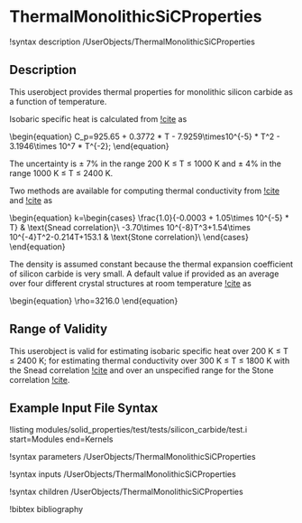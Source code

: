 # ThermalMonolithicSiCProperties

!syntax description /UserObjects/ThermalMonolithicSiCProperties

## Description

This userobject provides
thermal properties for monolithic silicon carbide as a function of temperature.

Isobaric specific heat is calculated from [!cite](snead) as

\begin{equation}
C_p=925.65 + 0.3772 * T - 7.9259\times10^{-5} * T^2 - 3.1946\times 10^7 * T^{-2};
\end{equation}

The uncertainty is $\pm$ 7% in the range 200 K $\le$ T $\le$ 1000 K and $\pm$ 4% in the range
1000 K $\le$ T $\le$ 2400 K.

Two methods are available for computing thermal conductivity from
[!cite](snead) and [!cite](stone) as

\begin{equation}
k=\begin{cases}
\frac{1.0}{-0.0003 + 1.05\times 10^{-5} * T} & \text{Snead correlation}\\
-3.70\times 10^{-8}T^3+1.54\times 10^{-4}T^2-0.214T+153.1 & \text{Stone correlation}\\
\end{cases}
\end{equation}

The density is assumed constant because the thermal expansion coefficient
of silicon carbide is very small.
A default value if provided as an average
over four different crystal structures at room temperature [!cite](snead) as

\begin{equation}
\rho=3216.0
\end{equation}

## Range of Validity

This userobject is valid for estimating isobaric
specific heat over 200 K $\le$ T $\le$ 2400 K; for estimating thermal
conductivity over 300 K $\le$ T $\le$ 1800 K with the Snead correlation
[!cite](snead) and over an unspecified range for the Stone correlation
[!cite](stone).

## Example Input File Syntax

!listing modules/solid_properties/test/tests/silicon_carbide/test.i
  start=Modules
  end=Kernels

!syntax parameters /UserObjects/ThermalMonolithicSiCProperties

!syntax inputs /UserObjects/ThermalMonolithicSiCProperties

!syntax children /UserObjects/ThermalMonolithicSiCProperties

!bibtex bibliography
